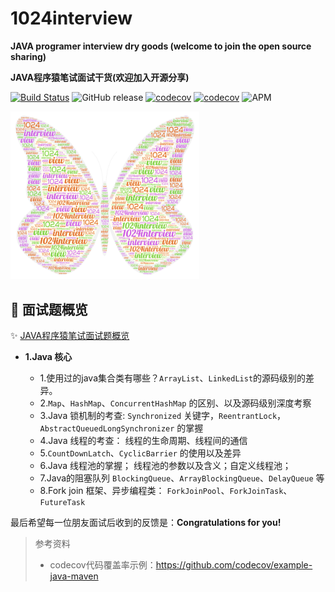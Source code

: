 # 1024interview

**JAVA programer interview dry goods (welcome to join the open source sharing)**

**JAVA程序猿笔试面试干货(欢迎加入开源分享)**

[![Build Status](https://travis-ci.com/Byron4j/1024interview.svg?branch=develop)](https://travis-ci.com/Byron4j/1024interview)
![GitHub release](https://img.shields.io/github/release-pre/byron4j/1024interview.svg)
[![codecov](https://codecov.io/gh/Byron4j/1024interview/branch/develop/graph/badge.svg)](https://codecov.io/gh/Byron4j/1024interview)
[![codecov](https://scan.coverity.com/projects/17857/badge.svg)](https://scan.coverity.com/projects/17857)
![APM](https://img.shields.io/apm/l/vim-mode.svg?label=License&style=popout)

<p><img src="pictures/logo.png" width="60%"><p>




## 🎉 面试题概览

✨ [JAVA程序猿笔试面试题概览](面试题概览.md)


- **1.Java 核心**

    - 1.使用过的java集合类有哪些？```ArrayList```、```LinkedList```的源码级别的差异。
    - 2.```Map```、```HashMap```、```ConcurrentHashMap``` 的区别、以及源码级别深度考察
    - 3.Java 锁机制的考查: ```Synchronized``` 关键字，```ReentrantLock```，```AbstractQueuedLongSynchronizer``` 的掌握
    - 4.Java 线程的考查： 线程的生命周期、线程间的通信
    - 5.```CountDownLatch```、```CyclicBarrier``` 的使用以及差异
    - 6.Java 线程池的掌握； 线程池的参数以及含义；自定义线程池；
    - 7.Java的阻塞队列 ```BlockingQueue```、```ArrayBlockingQueue```、```DelayQueue``` 等
    - 8.Fork join 框架、异步编程类： ```ForkJoinPool```、```ForkJoinTask```、```FutureTask```




最后希望每一位朋友面试后收到的反馈是：**Congratulations for you!**


>参考资料
>
>- codecov代码覆盖率示例：https://github.com/codecov/example-java-maven

